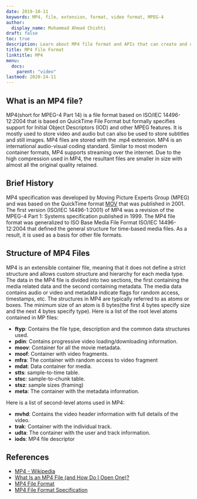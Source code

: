 ```yaml
---
date: 2019-10-11
keywords: MP4, file, extension, format, video format, MPEG-4
author:
  display_name: Muhammad Ahmad Chishti
draft: false
toc: true
description: Learn about MP4 file format and APIs that can create and open MP4 files.
title: MP4 File Format
linktitle: MP4
menu:
  docs:
    parent: "video"
lastmod: 2020-24-11
---
```


## What is an MP4 file? ##

MP4(short for MPEG-4 Part 14) is a file format based on ISO/IEC 14496-12:2004 that is based on QuickTime File Format but formally specifies support for Initial Object Descriptors (IOD) and other MPEG features. It is mostly used to store video and audio but can also be used to store subtitles and still images. MP4 files are stored with the .mp4 extension. MP4 is an international audio-visual coding standard. Similar to most modern container formats, MP4 supports streaming over the internet. Due to the high compression used in MP4, the resultant files are smaller in size with almost all the original quality retained.

## Brief History ##

MP4 specification was developed by Moving Picture Experts Group (MPEG) and was based on the QuickTime format [MOV](/video/mov/) that was published in 2001. The first version (ISO/IEC 14496-1:2001) of MP4 was a revision of the MPEG-4 Part 1: Systems specification published in 1999. The MP4 file format was generalized to ISO Base Media File Format ISO/IEC 14496-12:2004 that defined the general structure for time-based media files. As a result, it is used as a basis for other file formats.

## Structure of MP4 Files ##

MP4 is an extensible container file, meaning that it does not define a strict structure and allows custom structure and hierarchy for each media type. The data in the MP4 file is divided into two sections, the first containing the media related data and the second containing metadata. The media data contains audio or video and metadata indicate flags for random access, timestamps, etc.
The structures in MP4 are typically referred to as atoms or boxes. The minimum size of an atom is 8 bytes(the first 4 bytes specify size and the next 4 bytes specify type). Here is a list of the root level atoms contained in MP files:

- **ftyp**: Contains the file type, description and the common data structures used.
- **pdin**: Contains progressive video loading/downloading information.
- **moov**: Container for all the movie metadata.
- **moof**: Container with video fragments.
- **mfra**: The container with random access to video fragment
- **mdat**: Data container for media.
- **stts**: sample-to-time table.
- **stsc**: sample-to-chunk table.
- **stsz**: sample sizes (framing)
- **meta**: The container with the metadata information.

Here is a list of second-level atoms used in MP4:

- **mvhd**: Contains the video header information with full details of the video.
- **trak**: Container with the individual track.
- **udta**: The container with the user and track information.
- **iods**: MP4 file descriptor

## References ##

- [MP4 - Wikipedia](https://en.wikipedia.org/wiki/MPEG-4_Part_14)
- [What Is an MP4 File (and How Do I Open One)?](https://www.howtogeek.com/365037/what-is-an-mp4-file-and-how-do-i-open-one/)
- [MP4 File Format](https://openmp4file.com/format.html)
- [MP4 File Format Specification](https://www.filefix.org/format/mp4.html)
